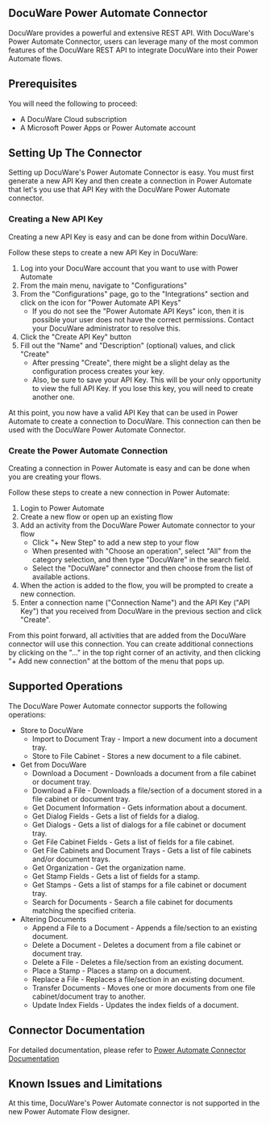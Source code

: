 ## DocuWare Power Automate Connector

DocuWare provides a powerful and extensive REST API. With DocuWare's Power Automate Connector, users can leverage many of the most common features of the DocuWare REST API to integrate DocuWare into their Power Automate flows.

## Prerequisites

You will need the following to proceed:
* A DocuWare Cloud subscription
* A Microsoft Power Apps or Power Automate account

## Setting Up The Connector

Setting up DocuWare's Power Automate Connector is easy. You must first generate a new API Key and then create a connection in Power Automate that let's you use that API Key with the DocuWare Power Automate connector.

### Creating a New API Key

Creating a new API Key is easy and can be done from within DocuWare.

Follow these steps to create a new API Key in DocuWare:

1. Log into your DocuWare account that you want to use with Power Automate
2. From the main menu, navigate to "Configurations"
3. From the "Configurations" page, go to the "Integrations" section and click on the icon for "Power Automate API Keys"
   - If you do not see the "Power Automate API Keys" icon, then it is possible your user does not have the correct permissions. Contact your DocuWare administrator to resolve this.
4. Click the "Create API Key" button
5. Fill out the "Name" and "Description" (optional) values, and click "Create"
   - After pressing "Create", there might be a slight delay as the configuration process creates your key.
   - Also, be sure to save your API Key. This will be your only opportunity to view the full API Key. If you lose this key, you will need to create another one.

At this point, you now have a valid API Key that can be used in Power Automate to create a connection to DocuWare. This connection can then be used with the DocuWare Power Automate Connector.

### Create the Power Automate Connection

Creating a connection in Power Automate is easy and can be done when you are creating your flows.

Follow these steps to create a new connection in Power Automate:

1. Login to Power Automate
2. Create a new flow or open up an existing flow
3. Add an activity from the DocuWare Power Automate connector to your flow
   - Click "+ New Step" to add a new step to your flow
   - When presented with "Choose an operation", select "All" from the category selection, and then type "DocuWare" in the search field.
   - Select the "DocuWare" connector and then choose from the list of available actions.
4. When the action is added to the flow, you will be prompted to create a new connection.
5. Enter a connection name ("Connection Name") and the API Key ("API Key") that you received from DocuWare in the previous section and click "Create".

From this point forward, all activities that are added from the DocuWare connector will use this connection. You can create additional connections by clicking on the "..." in the top right corner of an activity, and then clicking "+ Add new connection" at the bottom of the menu that pops up.

## Supported Operations

The DocuWare Power Automate connector supports the following operations:

* Store to DocuWare
  * Import to Document Tray - Import a new document into a document tray.
  * Store to File Cabinet - Stores a new document to a file cabinet.
* Get from DocuWare
  * Download a Document - Downloads a document from a file cabinet or document tray.
  * Download a File - Downloads a file/section of a document stored in a file cabinet or document tray.
  * Get Document Information - Gets information about a document.
  * Get Dialog Fields - Gets a list of fields for a dialog.
  * Get Dialogs - Gets a list of dialogs for a file cabinet or document tray.
  * Get File Cabinet Fields - Gets a list of fields for a file cabinet.
  * Get File Cabinets and Document Trays - Gets a list of file cabinets and/or document trays.
  * Get Organization - Get the organization name.
  * Get Stamp Fields - Gets a list of fields for a stamp.
  * Get Stamps - Gets a list of stamps for a file cabinet or document tray.
  * Search for Documents - Search a file cabinet for documents matching the specified criteria.
* Altering Documents
  * Append a File to a Document - Appends a file/section to an existing document.
  * Delete a Document - Deletes a document from a file cabinet or document tray.
  * Delete a File - Deletes a file/section from an existing document.
  * Place a Stamp - Places a stamp on a document.
  * Replace a File - Replaces a file/section in an existing document.
  * Transfer Documents - Moves one or more documents from one file cabinet/document tray to another.
  * Update Index Fields - Updates the index fields of a document.

## Connector Documentation

For detailed documentation, please refer to [Power Automate Connector Documentation](https://go.docuware.com/iPaaSPowerAutomateDocumentation)

## Known Issues and Limitations

At this time, DocuWare's Power Automate connector is not supported in the new Power Automate Flow designer.
